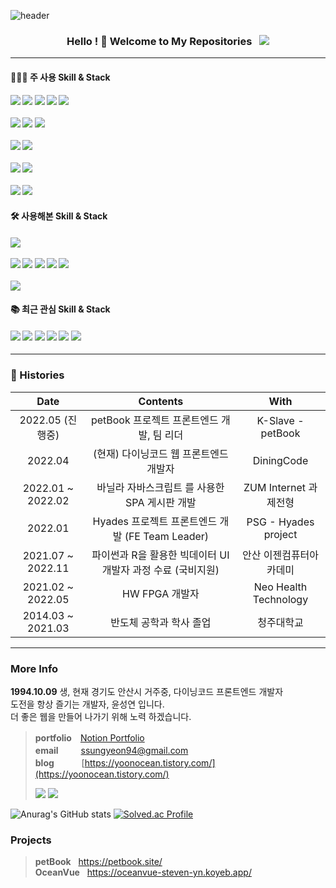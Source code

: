 ![header](https://capsule-render.vercel.app/api?type=waving&color=0:66d9e8,100:eebefa&height=350&section=header&text=yoonOcean's%20GitHub&animation=twinkling&fontSize=50&fontColor=ffffff&fontAlignY=41&desc=Web%20Front%20End%20Developer&rotate=0)

<h3 align="center">
Hello ! 👋 Welcome to My Repositories &nbsp; <img src="https://hits.seeyoufarm.com/api/count/incr/badge.svg?url=https%3A%2F%2Fgithub.com%2Fsteven-yn&count_bg=%2379C83D&title_bg=%23555555&icon=&icon_color=%23E7E7E7&title=hits&edge_flat=false"/>
</h3>

---

#### 👩🏻‍💻 주 사용 Skill & Stack

<h4>
<img src="https://img.shields.io/badge/typescript-1c7ed6?style=for-the-badge&logo=typescript&logoColor=fff"/>
<img src="https://img.shields.io/badge/react-61DAFB?style=for-the-badge&logo=react&logoColor=000"/>
<img src="https://img.shields.io/badge/next.js-000000?style=for-the-badge&logo=next.js&logoColor=fff"/>
<img src="https://img.shields.io/badge/react_query-FF4154?style=for-the-badge&logo=reactquery&logoColor=fff"/>
<img src="https://img.shields.io/badge/recoil-0067A3?style=for-the-badge&logo=recoil&logoColor=fff"/>
<br><br>
<img src="https://img.shields.io/badge/webpack-8DD6F9?style=for-the-badge&logo=webpack&logoColor=000"/>
<img src="https://img.shields.io/badge/babel-F9DC3E?style=for-the-badge&logo=babel&logoColor=000"/>
<img src="https://img.shields.io/badge/pnpm-F69220?style=for-the-badge&logo=pnpm&logoColor=fff"/>
<br><br>
<img src="https://img.shields.io/badge/styled_components-DB7093?style=for-the-badge&logo=styled-components&logoColor=fff"/>
<img src="https://img.shields.io/badge/sass-CC6699?style=for-the-badge&logo=sass&logoColor=fff"/>
<br><br>
<img src="https://img.shields.io/badge/node.js-74b816?style=for-the-badge&logo=node.js&logoColor=fff"/>
<img src="https://img.shields.io/badge/express-000000?style=for-the-badge&logo=express&logoColor=fff"/>
<br><br>
<img src="https://img.shields.io/badge/vercel-000000?style=for-the-badge&logo=vercel&logoColor=fff"/>
<img src="https://img.shields.io/badge/netlify-00C7B7?style=for-the-badge&logo=netlify&logoColor=fff"/>
</h4>

#### 🛠 사용해본 Skill & Stack

<h4>
<img src="https://img.shields.io/badge/redux-764ABC?style=for-the-badge&logo=redux&logoColor=fff"/>
<br><br>
<img src="https://img.shields.io/badge/nginx-009639?style=for-the-badge&logo=nginx&logoColor=fff"/>
<img src="https://img.shields.io/badge/aws_ec2-FF9900?style=for-the-badge&logo=awsamplify&logoColor=fff"/>
<img src="https://img.shields.io/badge/heroku-430098?style=for-the-badge&logo=heroku&logoColor=fff"/>
<img src="https://img.shields.io/badge/koyep-121212?style=for-the-badge&logo=koyep&logoColor=fff"/>
<img src="https://img.shields.io/badge/github_action-2088FF?style=for-the-badge&logo=github_action&logoColor=fff"/>
<br><br>
<img src="https://img.shields.io/badge/MongoDB-47A248?style=for-the-badge&logo=MongoDB&logoColor=fff"/>
</h4>

#### 📚 최근 관심 Skill & Stack

<h4>
<img src="https://img.shields.io/badge/svelte-FF3E00?style=for-the-badge&logo=svelte&logoColor=fff"/>
<img src="https://img.shields.io/badge/flutter-02569B?style=for-the-badge&logo=flutter&logoColor=fff"/>
<img src="https://img.shields.io/badge/storybook-FF4785?style=for-the-badge&logo=storybook&logoColor=fff"/>
<img src="https://img.shields.io/badge/three.js-000000?style=for-the-badge&logo=three.js&logoColor=fff"/>
<img src="https://img.shields.io/badge/docker-2496ED?style=for-the-badge&logo=docker&logoColor=fff"/>
<img src="https://img.shields.io/badge/mysql-4479A1?style=for-the-badge&logo=mysql&logoColor=fff"/>
</h4>

---
  
### 🎥 Histories

<div align="center">
  
| Date | Contents | With |
|:---:|:---:|:---:|
| 2022.05 (진행중) | petBook 프로젝트 프론트엔드 개발, 팀 리더 | K-Slave - petBook |
| 2022.04 | (현재) 다이닝코드 웹 프론트엔드 개발자 | DiningCode |
| 2022.01 ~ 2022.02 | 바닐라 자바스크립트 를 사용한 SPA 게시판 개발 | ZUM Internet 과제전형 |
| 2022.01 | Hyades 프로젝트 프론트엔드 개발 (FE Team Leader) | PSG - Hyades project |
| 2021.07 ~ 2022.11 | 파이썬과 R을 활용한 빅데이터 UI 개발자 과정 수료 (국비지원) | 안산 이젠컴퓨터아카데미 |
| 2021.02 ~ 2022.05 | HW FPGA 개발자 | Neo Health Technology |
| 2014.03 ~ 2021.03 | 반도체 공학과 학사 졸업 | 청주대학교 |
  
</div>

---

### More Info 

**1994.10.09** 생, 현재 경기도 안산시 거주중, 다이닝코드 프론트엔드 개발자 \
도전을 항상 즐기는 개발자, 윤성연 입니다. \
더 좋은 웹을 만들어 나가기 위해 노력 하겠습니다.

> **portfolio**　[Notion Portfolio](https://yoon0cean.notion.site/Junior-Frontend-Developer-Portfoilo-35564255600a45fc9f3e0207f2dc0ad3) \
> **email** 　　 ssungyeon94@gmail.com \
> **blog**&nbsp;&nbsp; 　　  [https://yoonocean.tistory.com/](https://yoonocean.tistory.com/)
> 
> [<img src="https://img.shields.io/badge/notion-000000?logo=notion&logoColor=fff"/>](https://yoon0cean.notion.site/yoonOcean-Dev-Log-fad49379d7db4a118e025b4c73f52d9d) [<img src="https://img.shields.io/badge/Instagram-E4405F?logo=Instagram&logoColor=fff"/>](https://instagram.com/s_____yn.1009)

![Anurag's GitHub stats](https://github-readme-stats-sigma-five.vercel.app/api?username=steven-yn&show_icons=true&theme=tokyonight)
[![Solved.ac Profile](http://mazassumnida.wtf/api/v2/generate_badge?boj=dus1009)](https://solved.ac/dus1009/)
<!--
[![Top Langs](https://github-readme-stats.vercel.app/api/top-langs/?username=steven-yn&hide=jupyternotebook,java&layout=compact)](https://github.com/anuraghazra/github-readme-stats)
-->
### Projects

> **petBook** &nbsp; https://petbook.site/ \
> **OceanVue** &nbsp; https://oceanvue-steven-yn.koyeb.app/
